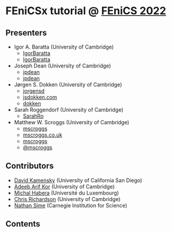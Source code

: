 # FEniCSx tutorial @ [FEniCS 2022](https://fenicsproject.org/fenics-2022/)

## Presenters
- Igor A. Baratta (University of Cambridge)
  - <i class="fab fa-github"></i> [IgorBaratta](https://github.com/IgorBaratta)
  - <i class="fab fa-discourse"></i> [IgorBaratta](https://fenicsproject.discourse.group/u/IgorBaratta)
- Joseph Dean (University of Cambridge)
  - <i class="fab fa-github"></i> [jpdean](https://github.com/jpdean)
  - <i class="fab fa-discourse"></i> [jpdean](https://fenicsproject.discourse.group/u/jpdean)
- Jørgen S. Dokken (University of Cambridge)
  - <i class="fab fa-github"></i> [jorgensd](https://github.com/jorgensd)
  - <i class="fab fa-internet-explorer"></i> [jsdokken.com](https://jsdokken.com)
  - <i class="fab fa-discourse"></i> [dokken](https://fenicsproject.discourse.group/u/dokken)
- Sarah Roggendorf (University of Cambridge)
  - <i class="fab fa-github"></i> [SarahRo](https://github.com/SarahRo)
- Matthew W. Scroggs (University of Cambridge)
  - <i class="fab fa-github"></i> [mscroggs](https://github.com/mscroggs)
  - <i class="fab fa-internet-explorer"></i> [mscroggs.co.uk](https://mscroggs.co.uk)
  - <i class="fab fa-discourse"></i> [mscroggs](https://fenicsproject.discourse.group/u/mscroggs)
  - <i class="fab fa-twitter"></i> [@mscroggs](https://twitter.com/mscroggs)

## Contributors
- [David Kamensky](https://github.com/david-kamensky) (University of California San Diego)
- [Adeeb Arif Kor](https://github.com/adeebkor) (University of Cambridge)
- [Michal Habera](https://github.com/michalhabera/) (Université du Luxembourg)
- [Chris Richardson](https://github.com/chrisrichardson) (University of Cambridge)
- [Nathan Sime](https://github.com/nate-sime) (Carnegie Institution for Science) 

## Contents
```{tableofcontents}
```
